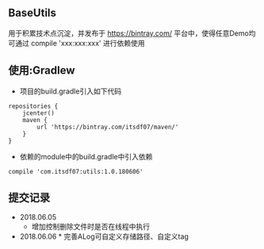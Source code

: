## BaseUtils
用于积累技术点沉淀，并发布于 https://bintray.com/ 平台中，使得任意Demo均可通过 compile 'xxx:xxx:xxx' 进行依赖使用<br/>
## 使用:Gradlew
* 项目的build.gradle引入如下代码
```
repositories {
    jcenter()
    maven {
        url 'https://bintray.com/itsdf07/maven/'
    }
}
```
* 依赖的module中的build.gradle中引入依赖
```
compile 'com.itsdf07:utils:1.0.180606'
```

## 提交记录
* 2018.06.05
    * 增加控制删除文件时是否在线程中执行
* 2018.06.06
        * 完善ALog可自定义存储路径、自定义tag